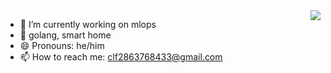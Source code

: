 <img align="right" src="https://github-readme-stats.vercel.app/api?username=xiyichan&show_icons=true&theme=radical&count_private=true"/>

- 🔭 I’m currently working on mlops
- 🌱 golang, smart home
- 😄 Pronouns: he/him
- 📫 How to reach me: clf2863768433@gmail.com
<!--
**xiyichan/xiyichan** is a ✨ _special_ ✨ repository because its `README.md` (this file) appears on your GitHub profile.

Here are some ideas to get you started:

- 🔭 I’m currently working on ...
- 🌱 I’m currently learning ...
- 👯 I’m looking to collaborate on ...
- 🤔 I’m looking for help with ...
- 💬 Ask me about ...
- 📫 How to reach me: ...
- 😄 Pronouns: he/him
- ⚡ Fun fact: ...
-->
